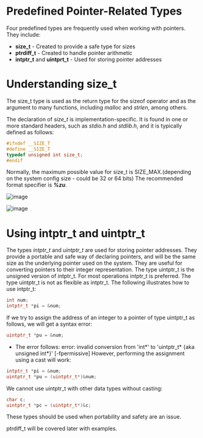 # Predefined Pointer-Related Types
Four predefined types are frequently used when working with pointers. They include:
- **size_t** - Created to provide a safe type for sizes
-  **ptrdiff_t** - Created to handle pointer arithmetic
-  **intptr_t** and **uintprt_t** - Used for storing pointer addresses

# Understanding size_t
The size_t type is used as the return type for the sizeof operator and as the argument to many functions, including _malloc_ and _strlen_, among others.

The declaration of _size_t_ is implementation-specific. It is found in one or more standard headers, such as _stdio.h_ and _stdlib.h_, and it is typically defined as follows:
```c
#ifndef __SIZE_T
#define __SIZE_T
typedef unsigned int size_t;
#endif
```

Normally, the maximum possible value for size_t is SIZE_MAX.(depending on the system config size - could be 32 or 64 bits)
The recommended format specifier is _**%zu**_.

![image](https://user-images.githubusercontent.com/84629235/133126102-812b2b23-77b9-4b9f-80ff-ae43e2ea3eb3.png)

![image](https://user-images.githubusercontent.com/84629235/133126203-1d1a96e8-b680-4f27-9ac3-39112ec3a9c1.png)

# Using intptr_t and uintptr_t
The types _intptr_t_ and _uintptr_t_ are used for storing pointer addresses.
They provide
a portable and safe way of declaring pointers, and will be the same size as the underlying
pointer used on the system. They are useful for converting pointers to their integer
representation.
The type uintptr_t is the unsigned version of intptr_t. For most operations intptr_t
is preferred. The type uintptr_t is not as flexible as intptr_t. The following illustrates
how to use intptr_t:
```c
int num;
intptr_t *pi = &num;
```
If we try to assign the address of an integer to a pointer of type uintptr_t as follows,
we will get a syntax error:
```c
uintptr_t *pu = &num;
```
- The error follows: error: invalid conversion from 'int*' to
'uintptr_t* {aka unsigned int*}' [-fpermissive]
However, performing the assignment using a cast will work:
```c
intptr_t *pi = &num;
uintptr_t *pu = (uintptr_t*)&num;
```
We cannot use uintptr_t with other data types without casting:
```c
char c;
uintptr_t *pc = (uintptr_t*)&c;
```
These types should be used when portability and safety are an issue.

ptrdiff_t will be covered later with examples.
